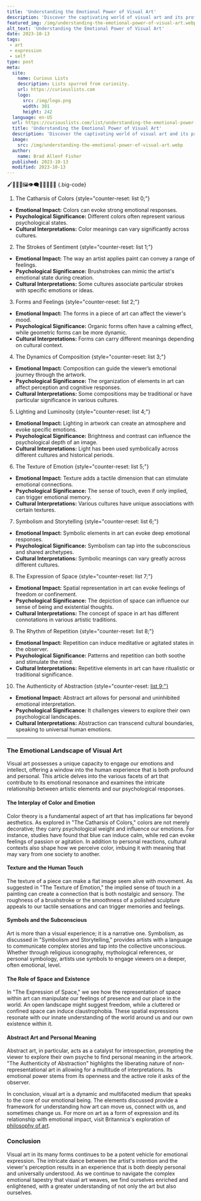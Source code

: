 ```yaml
---
title: 'Understanding the Emotional Power of Visual Art'
description: 'Discover the captivating world of visual art and its profound emotional impact. Explore the curious connection between art and our innermost feelings.'
featured_img: /img/understanding-the-emotional-power-of-visual-art.webp
alt_text: 'Understanding the Emotional Power of Visual Art'
date: 2023-10-13
tags:
 - art
 - expression
 - self
type: post
meta:
  site:
    name: Curious Lists
    description: Lists spurred from curiosity.
    url: https://curiouslists.com
    logo:
      src: /img/logo.png
      width: 301
      height: 242
  language: en-US
  url: https://curiouslists.com/list/understanding-the-emotional-power-of-visual-art
  title: 'Understanding the Emotional Power of Visual Art'
  description: 'Discover the captivating world of visual art and its profound emotional impact. Explore the curious connection between art and our innermost feelings.'
  image:
    src: /img/understanding-the-emotional-power-of-visual-art.webp
  author:
    name: Brad Allenf Fisher
  published: 2023-10-13
  modified: 2023-10-13
---
```



🖌️🎨😌🌌🖼️👁️‍🗨️🌟✨🧠👩‍🎨 {.big-code}

1. The Catharsis of Colors {style="counter-reset: list 0;"}
  - **Emotional Impact:** Colors can evoke strong emotional responses.
  - **Psychological Significance:** Different colors often represent various psychological states.
  - **Cultural Interpretations:** Color meanings can vary significantly across cultures.

2. The Strokes of Sentiment {style="counter-reset: list 1;"}
  - **Emotional Impact:** The way an artist applies paint can convey a range of feelings.
  - **Psychological Significance:** Brushstrokes can mimic the artist's emotional state during creation.
  - **Cultural Interpretations:** Some cultures associate particular strokes with specific emotions or ideas.

3. Forms and Feelings {style="counter-reset: list 2;"}
  - **Emotional Impact:** The forms in a piece of art can affect the viewer's mood.
  - **Psychological Significance:** Organic forms often have a calming effect, while geometric forms can be more dynamic.
  - **Cultural Interpretations:** Forms can carry different meanings depending on cultural context.

4. The Dynamics of Composition {style="counter-reset: list 3;"}
  - **Emotional Impact:** Composition can guide the viewer’s emotional journey through the artwork.
  - **Psychological Significance:** The organization of elements in art can affect perception and cognitive responses.
  - **Cultural Interpretations:** Some compositions may be traditional or have particular significance in various cultures.

5. Lighting and Luminosity {style="counter-reset: list 4;"}
  - **Emotional Impact:** Lighting in artwork can create an atmosphere and evoke specific emotions.
  - **Psychological Significance:** Brightness and contrast can influence the psychological depth of an image.
  - **Cultural Interpretations:** Light has been used symbolically across different cultures and historical periods.

6. The Texture of Emotion {style="counter-reset: list 5;"}
  - **Emotional Impact:** Texture adds a tactile dimension that can stimulate emotional connections.
  - **Psychological Significance:** The sense of touch, even if only implied, can trigger emotional memory.
  - **Cultural Interpretations:** Various cultures have unique associations with certain textures.

7. Symbolism and Storytelling {style="counter-reset: list 6;"}
  - **Emotional Impact:** Symbolic elements in art can evoke deep emotional responses.
  - **Psychological Significance:** Symbolism can tap into the subconscious and shared archetypes.
  - **Cultural Interpretations:** Symbolic meanings can vary greatly across different cultures.

8. The Expression of Space {style="counter-reset: list 7;"}
  - **Emotional Impact:** Spatial representation in art can evoke feelings of freedom or confinement.
  - **Psychological Significance:** The depiction of space can influence our sense of being and existential thoughts.
  - **Cultural Interpretations:** The concept of space in art has different connotations in various artistic traditions.

9. The Rhythm of Repetition {style="counter-reset: list 8;"}
  - **Emotional Impact:** Repetition can induce meditative or agitated states in the observer.
  - **Psychological Significance:** Patterns and repetition can both soothe and stimulate the mind.
  - **Cultural Interpretations:** Repetitive elements in art can have ritualistic or traditional significance.

10. The Authenticity of Abstraction {style="counter-reset: [list   9;"}](https://curiouslists.com/list/art-as-a-reflection-of-the-artists-mental-state)
  - **Emotional Impact:** Abstract art allows for personal and uninhibited emotional interpretation.
  - **Psychological Significance:** It challenges viewers to explore their own psychological landscapes.
  - **Cultural Interpretations:** Abstraction can transcend cultural boundaries, speaking to universal human emotions.

---

### The Emotional Landscape of Visual Art

Visual art possesses a unique capacity to engage our emotions and intellect, offering a window into the human experience that is both profound and personal. This article delves into the various facets of art that contribute to its emotional resonance and examines the intricate relationship between artistic elements and our psychological responses.

#### The Interplay of Color and Emotion

Color theory is a fundamental aspect of art that has implications far beyond aesthetics. As explored in "The Catharsis of Colors," colors are not merely decorative; they carry psychological weight and influence our emotions. For instance, studies have found that blue can induce calm, while red can evoke feelings of passion or agitation. In addition to personal reactions, cultural contexts also shape how we perceive color, imbuing it with meaning that may vary from one society to another.

#### Texture and the Human Touch

The texture of a piece can make a flat image seem alive with movement. As suggested in "The Texture of Emotion," the implied sense of touch in a painting can create a connection that is both nostalgic and sensory. The roughness of a brushstroke or the smoothness of a polished sculpture appeals to our tactile sensations and can trigger memories and feelings.

#### Symbols and the Subconscious

Art is more than a visual experience; it is a narrative one. Symbolism, as discussed in "Symbolism and Storytelling," provides artists with a language to communicate complex stories and tap into the collective unconscious. Whether through religious iconography, mythological references, or personal symbology, artists use symbols to engage viewers on a deeper, often emotional, level.

#### The Role of Space and Existence

In "The Expression of Space," we see how the representation of space within art can manipulate our feelings of presence and our place in the world. An open landscape might suggest freedom, while a cluttered or confined space can induce claustrophobia. These spatial expressions resonate with our innate understanding of the world around us and our own existence within it.

#### Abstract Art and Personal Meaning

Abstract art, in particular, acts as a catalyst for introspection, prompting the viewer to explore their own psyche to find personal meaning in the artwork. "The Authenticity of Abstraction" highlights the liberating nature of non-representational art in allowing for a multitude of interpretations. Its emotional power stems from its openness and the active role it asks of the observer.

In conclusion, visual art is a dynamic and multifaceted medium that speaks to the core of our emotional being. The elements discussed provide a framework for understanding how art can move us, connect with us, and sometimes change us. For more on art as a form of expression and its relationship with emotional impact, visit Britannica's exploration of [philosophy of art](https://www.britannica.com/topic/philosophy-of-art/Art-as-expression).

### Conclusion

Visual art in its many forms continues to be a potent vehicle for emotional expression. The intricate dance between the artist's intention and the viewer's perception results in an experience that is both deeply personal and universally understood. As we continue to navigate the complex emotional tapestry that visual art weaves, we find ourselves enriched and enlightened, with a greater understanding of not only the art but also ourselves.